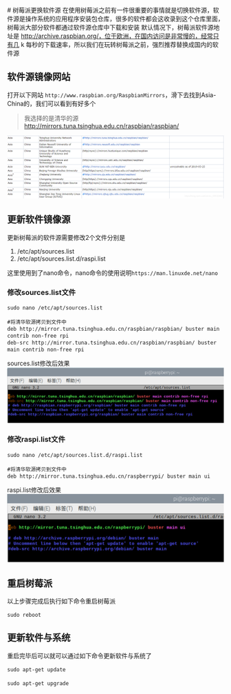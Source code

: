 ﻿﻿# 树莓派更换软件源
在使用树莓派之前有一件很重要的事情就是切换软件源，软件源是操作系统的应用程序安装包仓库，很多的软件都会这收录到这个仓库里面，树莓派大部分软件都通过软件源仓库中下载和安装
默认情况下，树莓派软件源地址是 http://archive.raspbian.org/，位于欧洲，在国内访问是非常慢的，经常只有几 k 每秒的下载速率，所以我们在玩转树莓派之前，强烈推荐替换成国内的软件源

## 软件源镜像网站
打开以下网站 `http://www.raspbian.org/RaspbianMirrors`，滑下去找到Asia-China的，我们可以看到有好多个
>我选择的是清华的源 http://mirrors.tuna.tsinghua.edu.cn/raspbian/raspbian/

![在这里插入图片描述](./images/20210211202901726.png)


## 更新软件镜像源
更新树莓派的软件源需要修改2个文件分别是
1. /etc/apt/sources.list
2. /etc/apt/sources.list.d/raspi.list

这里使用到了nano命令，nano命令的使用说明`https://man.linuxde.net/nano`

### 修改sources.list文件
~~~shell
sudo nano /etc/apt/sources.list

#将清华软源拷贝到文件中
deb http://mirror.tuna.tsinghua.edu.cn/raspbian/raspbian/ buster main contrib non-free rpi
deb-src http://mirror.tuna.tsinghua.edu.cn/raspbian/raspbian/ buster main contrib non-free rpi
~~~
sources.list修改后效果
![在这里插入图片描述](./images/20210211203529424.png)

### 修改raspi.list文件
~~~shell
sudo nano /etc/apt/sources.list.d/raspi.list

#将清华软源拷贝到文件中
deb http://mirror.tuna.tsinghua.edu.cn/raspberrypi/ buster main ui
~~~

raspi.list修改后效果
![在这里插入图片描述](./images/20210211203937258.png)

## 重启树莓派
以上步骤完成后执行如下命令重启树莓派
~~~shell
sudo reboot
~~~
## 更新软件与系统
重启完毕后可以就可以通过如下命令更新软件与系统了
~~~shell
sudo apt-get update

sudo apt-get upgrade
~~~
